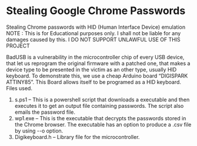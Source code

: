 # Stealing Google Chrome Passwords
Stealing Chrome passwords with HID (Human Interface Device) emulation
NOTE : This is for Educational purposes only. I shall not be liable for any damages caused by this.
I DO NOT SUPPORT UNLAWFUL USE OF THIS PROJECT

BadUSB is a vulnerability in the microcontroller chip of every USB device, that let us reprogram the original firmware with a patched one, that makes a device type to be presented in the victim as an other type, usually HID keyboard.
To demonstrate this, we use a cheap Arduino board “DIGISPARK ATTINY85”. 
This Board allows itself to be programed as a HID keyboard.
Files used.
1)	s.ps1 – This is a powershell script that downloads a executable and then executes it to get an output file containing passwords. The script also emails the password file.
2)	wp1.exe – This is the executable that decrypts the passwords stored in the Chrome browser. The executable has an option to produce a .csv file by using --o option.
3)	Digikeyboard.h – Library file for the microcontroller.
